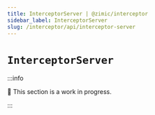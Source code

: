 ```yaml
---
title: InterceptorServer | @zimic/interceptor
sidebar_label: InterceptorServer
slug: /interceptor/api/interceptor-server
---
```


# `InterceptorServer`

:::info

🚧 This section is a work in progress.

:::
